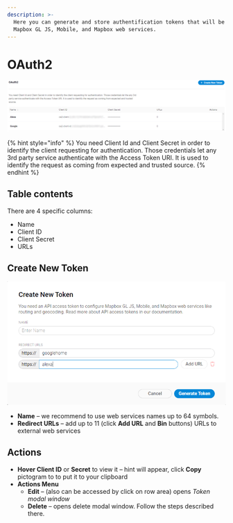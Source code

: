 ```yaml
---
description: >-
  Here you can generate and store authentification tokens that will be used with
  Mapbox GL JS, Mobile, and Mapbox web services.
---
```


# OAuth2

![](../../../../.gitbook/assets/oauth2.png)

{% hint style="info" %}
You need Client Id and Client Secret in order to identify the client requesting for authentication. Those credentials let any 3rd party service authenticate with the Access Token URI. It is used to identify the request as coming from expected and trusted source.
{% endhint %}

## Table contents

There are 4 specific columns:

* Name
* Client ID
* Client Secret
* URLs

## Create New Token

![](../../../../.gitbook/assets/createnewtoken.png)

* **Name** – we recommend to use web services names up to 64 symbols.
* **Redirect URLs** – add up to 11 \(click **Add URL** and **Bin** buttons\) URLs to external web services 

## Actions

* **Hover Client ID** or **Secret** to view it – hint will appear, click **Copy** pictogram to to put it to your clipboard
* **Actions Menu**
  * **Edit** – \(also can be accessed by click on row area\) opens _Token modal window_
  * **Delete** – opens delete modal window. Follow the steps described there.

